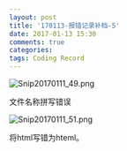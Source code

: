 ```yaml
---
layout: post
title: '170113-报错记录补档-5'
date: 2017-01-13 15:30
comments: true
categories:  
tags: Coding Record
---
```

![Snip20170111_49.png](http://user-image.logdown.io/user/23604/blog/22592/post/1303263/1xFCYCkSgajitabdLFpg_Snip20170111_49.png)

文件名称拼写错误

![Snip20170111_51.png](http://user-image.logdown.io/user/23604/blog/22592/post/1303263/8Oqh8a0jR1KvHKS8aOPG_Snip20170111_51.png)

将html写错为hteml。
